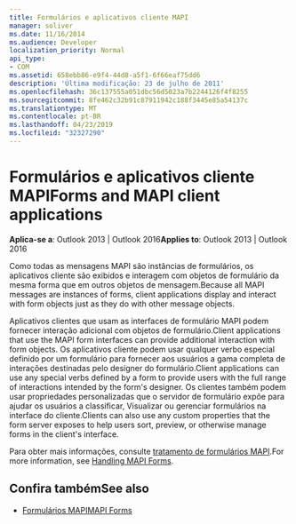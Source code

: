 ```yaml
---
title: Formulários e aplicativos cliente MAPI
manager: soliver
ms.date: 11/16/2014
ms.audience: Developer
localization_priority: Normal
api_type:
- COM
ms.assetid: 658ebb86-e9f4-44d8-a5f1-6f66eaf75dd6
description: 'Última modificação: 23 de julho de 2011'
ms.openlocfilehash: 36c137555a051dbc56d5023a7b2244126f4f8255
ms.sourcegitcommit: 8fe462c32b91c87911942c188f3445e85a54137c
ms.translationtype: MT
ms.contentlocale: pt-BR
ms.lasthandoff: 04/23/2019
ms.locfileid: "32327290"
---
```

# <a name="forms-and-mapi-client-applications"></a><span data-ttu-id="4caff-103">Formulários e aplicativos cliente MAPI</span><span class="sxs-lookup"><span data-stu-id="4caff-103">Forms and MAPI client applications</span></span>

<span data-ttu-id="4caff-104">**Aplica-se a**: Outlook 2013 | Outlook 2016</span><span class="sxs-lookup"><span data-stu-id="4caff-104">**Applies to**: Outlook 2013 | Outlook 2016</span></span> 
  
<span data-ttu-id="4caff-105">Como todas as mensagens MAPI são instâncias de formulários, os aplicativos cliente são exibidos e interagem com objetos de formulário da mesma forma que em outros objetos de mensagem.</span><span class="sxs-lookup"><span data-stu-id="4caff-105">Because all MAPI messages are instances of forms, client applications display and interact with form objects just as they do with other message objects.</span></span>
  
<span data-ttu-id="4caff-106">Aplicativos clientes que usam as interfaces de formulário MAPI podem fornecer interação adicional com objetos de formulário.</span><span class="sxs-lookup"><span data-stu-id="4caff-106">Client applications that use the MAPI form interfaces can provide additional interaction with form objects.</span></span> <span data-ttu-id="4caff-107">Os aplicativos cliente podem usar qualquer verbo especial definido por um formulário para fornecer aos usuários a gama completa de interações destinadas pelo designer do formulário.</span><span class="sxs-lookup"><span data-stu-id="4caff-107">Client applications can use any special verbs defined by a form to provide users with the full range of interactions intended by the form's designer.</span></span> <span data-ttu-id="4caff-108">Os clientes também podem usar propriedades personalizadas que o servidor de formulário expõe para ajudar os usuários a classificar, Visualizar ou gerenciar formulários na interface do cliente.</span><span class="sxs-lookup"><span data-stu-id="4caff-108">Clients can also use any custom properties that the form server exposes to help users sort, preview, or otherwise manage forms in the client's interface.</span></span>
  
<span data-ttu-id="4caff-109">Para obter mais informações, consulte [tratamento de formulários MAPI](handling-mapi-forms.md).</span><span class="sxs-lookup"><span data-stu-id="4caff-109">For more information, see [Handling MAPI Forms](handling-mapi-forms.md).</span></span>
  
## <a name="see-also"></a><span data-ttu-id="4caff-110">Confira também</span><span class="sxs-lookup"><span data-stu-id="4caff-110">See also</span></span>

- [<span data-ttu-id="4caff-111">Formulários MAPI</span><span class="sxs-lookup"><span data-stu-id="4caff-111">MAPI Forms</span></span>](mapi-forms.md)

